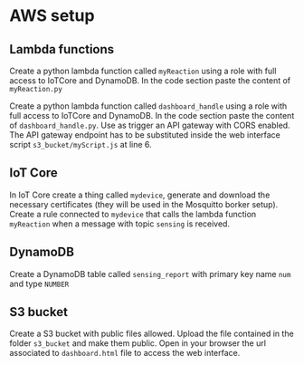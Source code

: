 # AWS setup

## Lambda functions
Create a python lambda function called `myReaction` using a role with full access to IoTCore and DynamoDB. In the code section paste the content of `myReaction.py` 

Create a python lambda function called `dashboard_handle` using a role with full access to IoTCore and DynamoDB. In the code section paste the content of `dashboard_handle.py`. Use as trigger an API gateway with CORS enabled. The API gateway endpoint has to be substituted inside the web interface script `s3_bucket/myScript.js` at line 6.

## IoT Core
In IoT Core create a thing called `mydevice`, generate and download the necessary certificates (they will be used in the Mosquitto borker setup).
Create a rule connected to `mydevice` that calls the lambda function `myReaction` when a message with topic `sensing` is received.

## DynamoDB
Create a DynamoDB table called `sensing_report` with primary key name `num` and type `NUMBER`

## S3 bucket
Create a S3 bucket with public files allowed. Upload the file contained in the folder `s3_bucket` and make them public. Open in your browser the url associated to `dashboard.html` file to access the web interface.